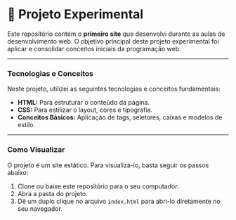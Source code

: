 # 🧪 Projeto Experimental

Este repositório contém o **primeiro site** que desenvolvi durante as aulas de desenvolvimento web. O objetivo principal deste projeto experimental foi aplicar e consolidar conceitos iniciais da programação web.

---

### Tecnologias e Conceitos

Neste projeto, utilizei as seguintes tecnologias e conceitos fundamentais:

* **HTML:** Para estruturar o conteúdo da página.
* **CSS:** Para estilizar o layout, cores e tipografia.
* **Conceitos Básicos:** Aplicação de tags, seletores, caixas e modelos de estilo.

---

### Como Visualizar

O projeto é um site estático. Para visualizá-lo, basta seguir os passos abaixo:

1.  Clone ou baixe este repositório para o seu computador.
2.  Abra a pasta do projeto.
3.  Dê um duplo clique no arquivo `index.html` para abri-lo diretamente no seu navegador.
